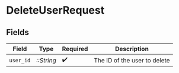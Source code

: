 # DeleteUserRequest


## Fields

| Field                        | Type                         | Required                     | Description                  |
| ---------------------------- | ---------------------------- | ---------------------------- | ---------------------------- |
| `user_id`                    | *::String*                   | :heavy_check_mark:           | The ID of the user to delete |